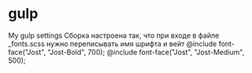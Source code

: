 # gulp
My gulp settings
Сборка настроена так, что при входе в файле _fonts.scss
нужно переписывать имя шрифта и вейт
@include font-face("Jost", "Jost-Bold", 700);
@include font-face("Jost", "Jost-Medium", 500);
